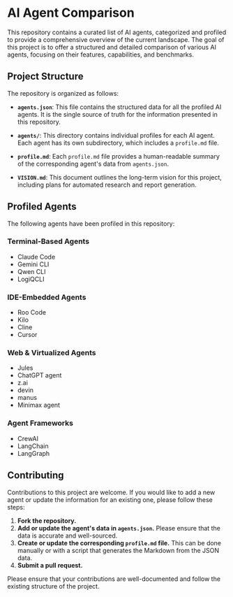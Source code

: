 # AI Agent Comparison

This repository contains a curated list of AI agents, categorized and profiled to provide a comprehensive overview of the current landscape. The goal of this project is to offer a structured and detailed comparison of various AI agents, focusing on their features, capabilities, and benchmarks.

## Project Structure

The repository is organized as follows:

- **`agents.json`**: This file contains the structured data for all the profiled AI agents. It is the single source of truth for the information presented in this repository.

- **`agents/`**: This directory contains individual profiles for each AI agent. Each agent has its own subdirectory, which includes a `profile.md` file.

- **`profile.md`**: Each `profile.md` file provides a human-readable summary of the corresponding agent's data from `agents.json`.

- **`VISION.md`**: This document outlines the long-term vision for this project, including plans for automated research and report generation.

## Profiled Agents

The following agents have been profiled in this repository:

### Terminal-Based Agents
- Claude Code
- Gemini CLI
- Qwen CLI
- LogiQCLI

### IDE-Embedded Agents
- Roo Code
- Kilo
- Cline
- Cursor

### Web & Virtualized Agents
- Jules
- ChatGPT agent
- z.ai
- devin
- manus
- Minimax agent

### Agent Frameworks
- CrewAI
- LangChain
- LangGraph

## Contributing

Contributions to this project are welcome. If you would like to add a new agent or update the information for an existing one, please follow these steps:

1.  **Fork the repository.**
2.  **Add or update the agent's data in `agents.json`.** Please ensure that the data is accurate and well-sourced.
3.  **Create or update the corresponding `profile.md` file.** This can be done manually or with a script that generates the Markdown from the JSON data.
4.  **Submit a pull request.**

Please ensure that your contributions are well-documented and follow the existing structure of the project.
